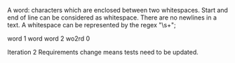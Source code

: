 A word: characters which are enclosed between two whitespaces. 
Start and end of line can be considered as whitespace.
There are no newlines in a text.
A whitespace can be represented by the regex "\\s+";

word        1
word word   2
wo2rd       0

Iteration 2
Requirements change means tests need to be updated.